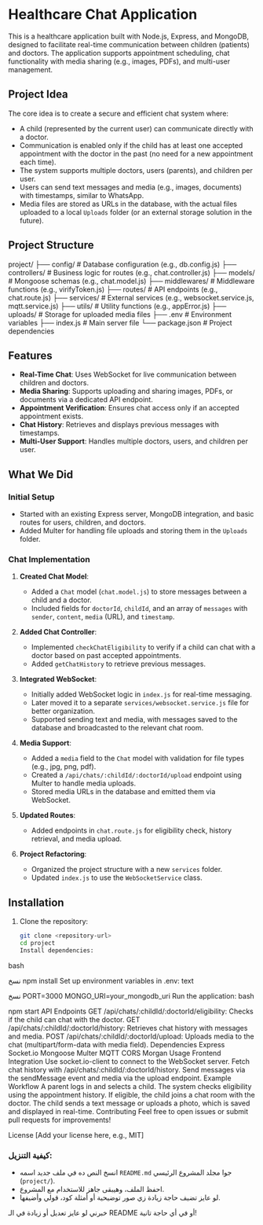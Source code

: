 # Healthcare Chat Application

This is a healthcare application built with Node.js, Express, and MongoDB, designed to facilitate real-time communication between children (patients) and doctors. The application supports appointment scheduling, chat functionality with media sharing (e.g., images, PDFs), and multi-user management.

## Project Idea

The core idea is to create a secure and efficient chat system where:
- A child (represented by the current user) can communicate directly with a doctor.
- Communication is enabled only if the child has at least one accepted appointment with the doctor in the past (no need for a new appointment each time).
- The system supports multiple doctors, users (parents), and children per user.
- Users can send text messages and media (e.g., images, documents) with timestamps, similar to WhatsApp.
- Media files are stored as URLs in the database, with the actual files uploaded to a local `Uploads` folder (or an external storage solution in the future).

## Project Structure
project/
├── config/              # Database configuration (e.g., db.config.js)
├── controllers/         # Business logic for routes (e.g., chat.controller.js)
├── models/              # Mongoose schemas (e.g., chat.model.js)
├── middlewares/         # Middleware functions (e.g., virifyToken.js)
├── routes/              # API endpoints (e.g., chat.route.js)
├── services/            # External services (e.g., websocket.service.js, mqtt.service.js)
├── utils/               # Utility functions (e.g., appError.js)
├── uploads/             # Storage for uploaded media files
├── .env                 # Environment variables
├── index.js             # Main server file
└── package.json         # Project dependencies


## Features

- **Real-Time Chat**: Uses WebSocket for live communication between children and doctors.
- **Media Sharing**: Supports uploading and sharing images, PDFs, or documents via a dedicated API endpoint.
- **Appointment Verification**: Ensures chat access only if an accepted appointment exists.
- **Chat History**: Retrieves and displays previous messages with timestamps.
- **Multi-User Support**: Handles multiple doctors, users, and children per user.

## What We Did

### Initial Setup
- Started with an existing Express server, MongoDB integration, and basic routes for users, children, and doctors.
- Added Multer for handling file uploads and storing them in the `Uploads` folder.

### Chat Implementation
1. **Created Chat Model**:
   - Added a `Chat` model (`chat.model.js`) to store messages between a child and a doctor.
   - Included fields for `doctorId`, `childId`, and an array of `messages` with `sender`, `content`, `media` (URL), and `timestamp`.

2. **Added Chat Controller**:
   - Implemented `checkChatEligibility` to verify if a child can chat with a doctor based on past accepted appointments.
   - Added `getChatHistory` to retrieve previous messages.

3. **Integrated WebSocket**:
   - Initially added WebSocket logic in `index.js` for real-time messaging.
   - Later moved it to a separate `services/websocket.service.js` file for better organization.
   - Supported sending text and media, with messages saved to the database and broadcasted to the relevant chat room.

4. **Media Support**:
   - Added a `media` field to the `Chat` model with validation for file types (e.g., jpg, png, pdf).
   - Created a `/api/chats/:childId/:doctorId/upload` endpoint using Multer to handle media uploads.
   - Stored media URLs in the database and emitted them via WebSocket.

5. **Updated Routes**:
   - Added endpoints in `chat.route.js` for eligibility check, history retrieval, and media upload.

6. **Project Refactoring**:
   - Organized the project structure with a new `services` folder.
   - Updated `index.js` to use the `WebSocketService` class.

## Installation

1. Clone the repository:
   ```bash
   git clone <repository-url>
   cd project
   Install dependencies:
bash

نسخ
npm install
Set up environment variables in .env:
text

نسخ
PORT=3000
MONGO_URI=your_mongodb_uri
Run the application:
bash

npm start
API Endpoints
GET /api/chats/:childId/:doctorId/eligibility: Checks if the child can chat with the doctor.
GET /api/chats/:childId/:doctorId/history: Retrieves chat history with messages and media.
POST /api/chats/:childId/:doctorId/upload: Uploads media to the chat (multipart/form-data with media field).
Dependencies
Express
Socket.io
Mongoose
Multer
MQTT
CORS
Morgan
Usage
Frontend Integration
Use socket.io-client to connect to the WebSocket server.
Fetch chat history with /api/chats/:childId/:doctorId/history.
Send messages via the sendMessage event and media via the upload endpoint.
Example Workflow
A parent logs in and selects a child.
The system checks eligibility using the appointment history.
If eligible, the child joins a chat room with the doctor.
The child sends a text message or uploads a photo, which is saved and displayed in real-time.
Contributing
Feel free to open issues or submit pull requests for improvements!

License
[Add your license here, e.g., MIT]


### كيفية التنزيل:
- انسخ النص ده في ملف جديد اسمه `README.md` جوا مجلد المشروع الرئيسي (`project/`).
- احفظ الملف، وهيبقى جاهز للاستخدام مع المشروع.
- لو عايز تضيف حاجة زيادة زي صور توضيحية أو أمثلة كود، قولي وأضيفها.

خبرني لو عايز تعديل أو زيادة في الـ README أو في أي حاجة تانية!